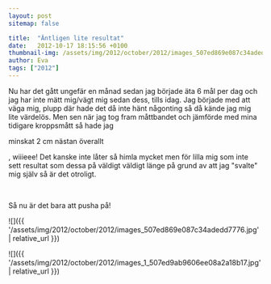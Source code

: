 ```yaml
---
layout: post
sitemap: false

title:  "Äntligen lite resultat"
date:   2012-10-17 18:15:56 +0100
thumbnail-img: /assets/img/2012/october/2012/images_507ed869e087c34adedd7776.jpg
author: Eva
tags: ["2012"]
---
```


Nu har det gått ungefär en månad sedan jag började äta 6 mål per dag och jag har inte mätt mig/vägt mig sedan dess, tills idag. Jag började med att väga mig, plupp där hade det då inte hänt någonting så då kände jag mig lite värdelös. Men sen när jag tog fram måttbandet och jämförde med mina tidigare kroppsmått så hade jag 

minskat 2 cm nästan överallt

, wiiieee! Det kanske inte låter så himla mycket men för lilla mig som inte sett resultat som dessa på väldigt väldigt länge på grund av att jag "svalte" mig själv så är det otroligt. 




 




Så nu är det bara att pusha på!

![]({{ '/assets/img/2012/october/2012/images_507ed869e087c34adedd7776.jpg'  | relative_url }})

![]({{ '/assets/img/2012/october/2012/images_1_507ed9ab9606ee08a2a18b17.jpg'  | relative_url }})

